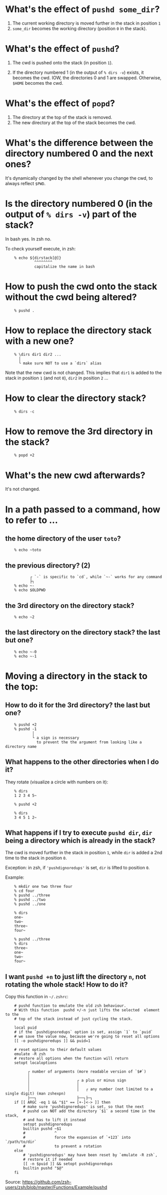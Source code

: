 # What's the effect of `pushd some_dir`?

1. The current working directory is moved further in the stack in position `1`
2. `some_dir` becomes the working directory (position `0` in the stack).

# What's the effect of `pushd`?

1. The cwd is pushed onto the stack (in position `1`).

2. If the directory numbered 1 (in the output of `% dirs -v`) exists, it becomes the cwd.
   IOW, the directories 0 and 1 are swapped.
   Otherwise, `$HOME` becomes the cwd.

# What's the effect of `popd`?

1. The directory at the top of the stack is removed.
2. The new directory at the top of the stack becomes the cwd.

# What's the difference between the directory numbered 0 and the next ones?

It's dynamically  changed by the  shell whenever you  change the cwd,  to always
reflect `$PWD`.

# Is the directory numbered 0 (in the output of `% dirs -v`) part of the stack?

In bash yes.
In zsh no.

To check yourself execute, in zsh:

        % echo ${dirstack[@]}
                 ^^^^^^^^
                 capitalize the name in bash

##
# How to push the cwd onto the stack without the cwd being altered?

        % pushd .

# How to replace the directory stack with a new one?

        % \dirs dir1 dir2 ...
          │
          └ make sure NOT to use a `dirs` alias

Note that the new cwd is not changed.
This implies that  `dir1` is added to  the stack in position `1`  (and not `0`),
`dir2` in position `2` ...

# How to clear the directory stack?

        % dirs -c

#
# How to remove the 3rd directory in the stack?

        % popd +2

# What's the new cwd afterwards?

It's not changed.

#
# In a path passed to a command, how to refer to ...
## the home directory of the user `toto`?

        % echo ~toto

## the previous directory?  (2)

               ┌ `-` is specific to `cd`, while `~-` works for any command
               ├┐
        % echo ~-
        % echo $OLDPWD

## the 3rd directory on the directory stack?

        % echo ~2

## the last directory on the directory stack?  the last but one?

        % echo ~-0
        % echo ~-1

#
# Moving a directory in the stack to the top:
## How to do it for the 3rd directory?  the last but one?

        % pushd +2
        % pushd -1
                │
                └ a sign is necessary
                  to prevent the the argument from looking like a directory name

## What happens to the other directories when I do it?

They rotate (visualize a circle with numbers on it):

        % dirs
        1 2 3 4 5~

        % pushd +2

        % dirs
        3 4 5 1 2~

## What happens if I try to execute `pushd dir`, `dir` being a directory which is already in the stack?

The cwd is  moved further in the stack  in position `1`, while `dir`  is added a
2nd time to the stack in position `0`.

Exception:
in zsh, if `'pushdignoredups'` is set, `dir` is lifted to position `0`.

Example:

        % mkdir one two three four
        % cd four
        % pushd ../three
        % pushd ../two
        % pushd ../one

        % dirs
        one~
        two~
        three~
        four~

        % pushd ../three
        % dirs
        three~
        one~
        two~
        four~

## I want `pushd +n`  to  just lift the directory `n`, not rotating the whole stack!  How to do it?

Copy this function in `~/.zshrc`:

        # pushd function to emulate the old zsh behaviour.
        # With this function  pushd +/-n just lifts the selected  element to the
        # top of the stack instead of just cycling the stack.

        local puid
        # if the `pushdignoredups` option is set, assign `1` to `puid`
        # we save the value now, because we're going to reset all options
        [[ -o pushdignoredups ]] && puid=1

        # reset options to their default values
        emulate -R zsh
        # restore all options when the function will return
        setopt localoptions

              ┌ number of arguments (more readable version of `$#`)
              │
              │                     ┌ a plus or minus sign
              │                     │
              │                     │   ┌ any number (not limited to a single digit) (man zshexpn)
              ├──┐                  ├──┐├─┐
        if [[ ARGC -eq 1 && "$1" == [+-]<-> ]] then
            # make sure 'pushdignoredups' is set, so that the next
            # pushd can NOT add the directory `$1` a second time in the stack,
            # and has to lift it instead
            setopt pushdignoredups
            builtin pushd ~$1
            #             ^
            #             force the expansion of `+123` into `/path/to/dir`
            #             to prevent a rotation
        else
            # 'pushdignoredups' may have been reset by `emulate -R zsh`,
            # restore it if needed
            [[ -n $puid ]] && setopt pushdignoredups
            builtin pushd "$@"
        fi

Source:
        https://github.com/zsh-users/zsh/blob/master/Functions/Example/pushd


